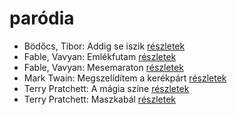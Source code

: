 # paródia

- Bödőcs, Tibor: Addig se iszik [részletek](_details/B%C3%B6d%C5%91cs%2C%20Tibor.md#id_1428)
- Fable, Vavyan: Emlékfutam [részletek](_details/Fable%2C%20Vavyan.md#id_1163)
- Fable, Vavyan: Mesemaraton [részletek](_details/Fable%2C%20Vavyan.md#id_1151)
- Mark Twain: Megszelídítem a kerékpárt [részletek](_details/Mark%20Twain.md#id_936)
- Terry Pratchett: A mágia színe [részletek](_details/Terry%20Pratchett.md#id_696)
- Terry Pratchett: Maszkabál [részletek](_details/Terry%20Pratchett.md#id_692)